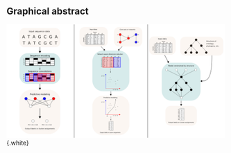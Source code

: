 ## Graphical abstract

![Schematic showing the main categories of models incorporating structured biological data covered in this review. The first panel shows an example of a model operating on sequence data, the second panel shows a model in which dimension reduction is influenced by the connections in a gene network, and the third panel shows a neural network with structure constrained by a phylogeny or ontology.](images/all_models_revised.svg){.white}

